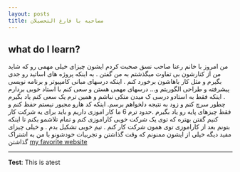 ```yaml
---
layout: posts
title: مصاحبه با فارغ التحصیلان
---
```


## what do I learn?
من امروز با خانم رعنا صاحب نسق صحبت کردم ایشون  چیزای خیلی مهمی رو که شاید من از کنارشون بی تفاوت میگذشتم به من گفتن . به اینکه پروژه های اساتید رو جدی بگیرم و مثل کار باهاشون برخورد کنم . اینکه درسهای مبانی کامپیوتر و برنامه نویسی پیشرفته و طراحی الگوریتم و... درسهای مهمی هستن و سعی کنم با استاد خوبی بردارم . اینکه فقط به استادو درسی ک میدن متکی نباشم و همین ترم یک سعی کنم یاد بگیرم چطور سرچ کنم و زود به نتیجه دلخواهم برسم. اینکه کد هارو مجبور نیستم حفظ کنم و فقط چیزهای پایه رو یاد بگیرم .حدود ترم 6 ما کار اموزی داریم و باید برای یه شرکت کار کنیم گفتن بهتره که توی یک شرکت خوبی کاراموزی کنم و تمام تلاشمو بکنم تا اینکه بتونم بعد از کاراموزی توی همون شرکت کار کنم . تیم خوبی تشکیل بدم . و خیلی چیزای مفید دیگه 
خیلی از ایشون ممنونم که وقت گذاشتن و تجربیات خودشونو با من به اشتراک گذاشتن 
[my favorite website](http://www.google.com)




---
**Test**: This is atest
